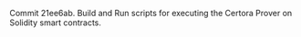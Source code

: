 Commit 21ee6ab.                    Build and Run scripts for executing the Certora Prover on Solidity smart contracts.